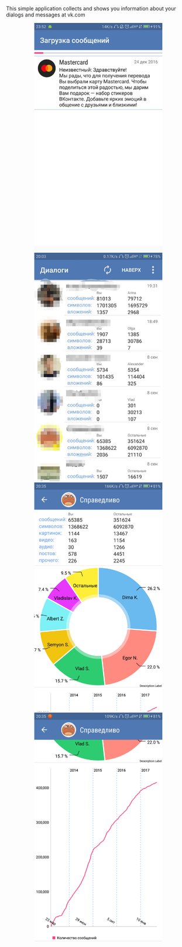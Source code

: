 This simple application collects and shows you information about your dialogs and messages at vk.com


<p align="center">
  <img src="https://github.com/Recognized/VKMessageStat/blob/master/screenshots/1.png" width="350"/>
  <img src="https://github.com/Recognized/VKMessageStat/blob/master/screenshots/2.png" width="350"/>
  <img src="https://github.com/Recognized/VKMessageStat/blob/master/screenshots/3.png" width="350"/>
  <img src="https://github.com/Recognized/VKMessageStat/blob/master/screenshots/4.png" width="350"/>
</p>
